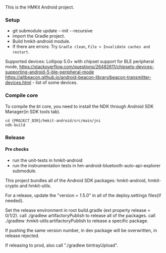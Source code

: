 This is the HMKit Android project.

### Setup

* git submodule update --init --recursive
* import the Gradle project.
* Build hmkit-android module.
* If there are errors: Try `Gradle clean`, `File > Invalidate caches and restart`.

Supported devices: Lollipop 5.0+ with chipset support for BLE peripheral mode, https://stackoverflow.com/questions/26482611/chipsets-devices-supporting-android-5-ble-peripheral-mode https://altbeacon.github.io/android-beacon-library/beacon-transmitter-devices.html - list of some devices.

### Compile core

To compile the bt core, you need to install the NDK through Android SDK Manager(in SDK tools tab).

```
cd {PROJECT_DIR}/hmkit-android/src/main/jni 
ndk-build
```

### Release

#### Pre checks

* run the unit-tests in hmkit-android
* run the instrumentation tests in hm-android-bluetooth-auto-api-explorer submodule.

This project bundles all of the Android SDK packages: hmkit-android, hmkit-crypto and hmkit-utils.

For a release, update the "version = 1.5.0" in all of the deploy.settings files(if needed).

Set the release environment in root build.gradle (ext property release = 0/1/2).
call ./gradlew artifactoryPublish to release all of the packages.
call ./gradlew :hmkit-utils:artifactoryPublish to release a specific package.

If pushing the same version number, in dev package will be overwritten, in release rejected.

If releasing to prod, also call "./gradlew bintrayUpload".